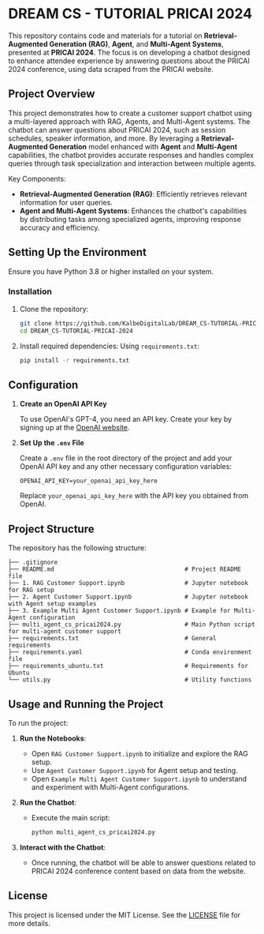 # DREAM CS - TUTORIAL PRICAI 2024

This repository contains code and materials for a tutorial on **Retrieval-Augmented Generation (RAG)**, **Agent**, and **Multi-Agent Systems**, presented at **PRICAI 2024**. The focus is on developing a chatbot designed to enhance attendee experience by answering questions about the PRICAI 2024 conference, using data scraped from the PRICAI website.

## Project Overview

This project demonstrates how to create a customer support chatbot using a multi-layered approach with RAG, Agents, and Multi-Agent systems. The chatbot can answer questions about PRICAI 2024, such as session schedules, speaker information, and more. By leveraging a **Retrieval-Augmented Generation** model enhanced with **Agent** and **Multi-Agent** capabilities, the chatbot provides accurate responses and handles complex queries through task specialization and interaction between multiple agents.

Key Components:
- **Retrieval-Augmented Generation (RAG)**: Efficiently retrieves relevant information for user queries.
- **Agent and Multi-Agent Systems**: Enhances the chatbot's capabilities by distributing tasks among specialized agents, improving response accuracy and efficiency.

## Setting Up the Environment

Ensure you have Python 3.8 or higher installed on your system.

### Installation

1. Clone the repository:
   ```bash
   git clone https://github.com/KalbeDigitalLab/DREAM_CS-TUTORIAL-PRICAI-2024.git
   cd DREAM_CS-TUTORIAL-PRICAI-2024
   ```
2. Install required dependencies:
   Using `requirements.txt`:
     ```bash
     pip install -r requirements.txt
     ```

## Configuration

1. **Create an OpenAI API Key**

   To use OpenAI's GPT-4, you need an API key. Create your key by signing up at the [OpenAI website](https://platform.openai.com/signup).

2. **Set Up the `.env` File**

   Create a `.env` file in the root directory of the project and add your OpenAI API key and any other necessary configuration variables:

   ```env
   OPENAI_API_KEY=your_openai_api_key_here
   ```

   Replace `your_openai_api_key_here` with the API key you obtained from OpenAI.

## Project Structure

The repository has the following structure:

```
├── .gitignore
├── README.md                                     # Project README file
├── 1. RAG Customer Support.ipynb                 # Jupyter notebook for RAG setup
├── 2. Agent Customer Support.ipynb               # Jupyter notebook with Agent setup examples
├── 3. Example Multi Agent Customer Support.ipynb # Example for Multi-Agent configuration
├── multi_agent_cs_pricai2024.py                  # Main Python script for multi-agent customer support
├── requirements.txt                              # General requirements
├── requirements.yaml                             # Conda environment file
├── requirements_ubuntu.txt                       # Requirements for Ubuntu
└── utils.py                                      # Utility functions
```

## Usage and Running the Project

To run the project:

1. **Run the Notebooks**:
   - Open `RAG Customer Support.ipynb` to initialize and explore the RAG setup.
   - Use `Agent Customer Support.ipynb` for Agent setup and testing.
   - Open `Example Multi Agent Customer Support.ipynb` to understand and experiment with Multi-Agent configurations.

2. **Run the Chatbot**:
   - Execute the main script:
     ```bash
     python multi_agent_cs_pricai2024.py
     ```

3. **Interact with the Chatbot**:
   - Once running, the chatbot will be able to answer questions related to PRICAI 2024 conference content based on data from the website.

## License

This project is licensed under the MIT License. See the [LICENSE](LICENSE) file for more details.
